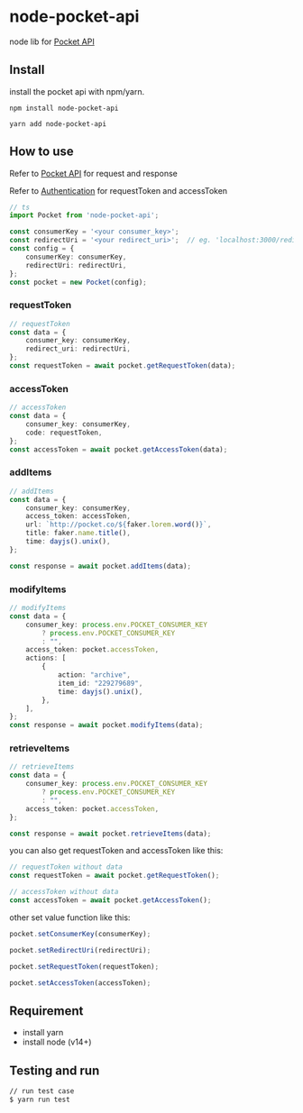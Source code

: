 # node-pocket-api

node lib for [Pocket API](http://getpocket.com/developer/docs/overview)

## Install

install the pocket api with npm/yarn.

`npm install node-pocket-api`

`yarn add node-pocket-api`

## How to use

Refer to [Pocket API](http://getpocket.com/developer/docs/overview) for request and response

Refer to [Authentication](http://getpocket.com/developer/docs/authentication) for requestToken and accessToken

```typescript
// ts
import Pocket from 'node-pocket-api';

const consumerKey = '<your consumer_key>';
const redirectUri = '<your redirect_uri>';  // eg. 'localhost:3000/redirect'
const config = {
    consumerKey: consumerKey,
    redirectUri: redirectUri,
};
const pocket = new Pocket(config);
```

### requestToken

```typescript
// requestToken
const data = {
    consumer_key: consumerKey,
    redirect_uri: redirectUri,
};
const requestToken = await pocket.getRequestToken(data);
```

### accessToken

```typescript
// accessToken
const data = {
    consumer_key: consumerKey,
    code: requestToken,
};
const accessToken = await pocket.getAccessToken(data);
```

### addItems

```typescript
// addItems
const data = {
    consumer_key: consumerKey,
    access_token: accessToken,
    url: `http://pocket.co/${faker.lorem.word()}`,
    title: faker.name.title(),
    time: dayjs().unix(),
};

const response = await pocket.addItems(data);
```

### modifyItems

```typescript
// modifyItems
const data = {
    consumer_key: process.env.POCKET_CONSUMER_KEY
        ? process.env.POCKET_CONSUMER_KEY
        : "",
    access_token: pocket.accessToken,
    actions: [
        {
            action: "archive",
            item_id: "229279689",
            time: dayjs().unix(),
        },
    ],
};
const response = await pocket.modifyItems(data);
```

### retrieveItems

```typescript
// retrieveItems
const data = {
    consumer_key: process.env.POCKET_CONSUMER_KEY
        ? process.env.POCKET_CONSUMER_KEY
        : "",
    access_token: pocket.accessToken,
};

const response = await pocket.retrieveItems(data);
```

you can also get requestToken and accessToken like this:

```typescript
// requestToken without data
const requestToken = await pocket.getRequestToken();

// accessToken without data
const accessToken = await pocket.getAccessToken();
```

other set value function like this:

```typescript
pocket.setConsumerKey(consumerKey);

pocket.setRedirectUri(redirectUri);

pocket.setRequestToken(requestToken);

pocket.setAccessToken(accessToken);
```

## Requirement

- install yarn
- install node (v14+)

## Testing and run

```zsh
// run test case
$ yarn run test
```
